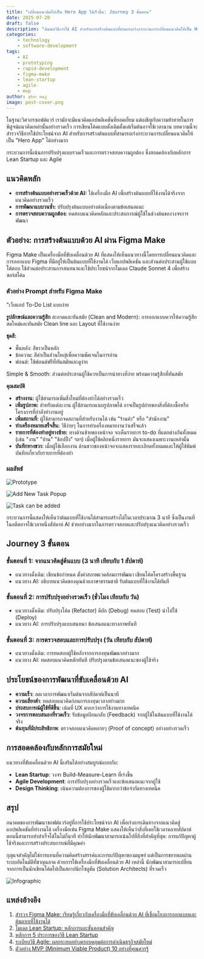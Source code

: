 ```yaml
---
title: "เปลี่ยนแนวคิดให้เป็น Hero App ได้เร็วขึ้น: Journey 3 ขั้นตอน"
date: 2025-07-20
draft: false
description: "ค้นพบวิธีการใช้ AI สำหรับการสร้างต้นแบบที่สามารถเร่งกระบวนการเปลี่ยนแนวคิดให้เป็น Hero App ได้อย่างมาก เรียนรู้การพัฒนาแบบรวดเร็ว การตรวจสอบความถูกต้อง และการพัฒนาที่ขับเคลื่อนด้วย AI พร้อมตัวอย่างจริง"
categories: 
    - technology
    - software-development
tags:
    - AI
    - prototyping
    - rapid-development
    - figma-make
    - lean-startup
    - agile
    - mvp
author: สุริยา สนภู่
image: post-cover.png
---
```


ในฐานะวิศวกรซอฟต์แวร์ เรามักจะมีแนวคิดแอปพลิเคชันที่ยอดเยี่ยม แต่เผชิญกับความท้าทายในการพิสูจน์แนวคิดเหล่านั้นอย่างรวดเร็ว การเขียนโค้ดแบบดั้งเดิมตั้งแต่เริ่มต้นอาจใช้เวลานาน บทความนี้จะสำรวจวิธีการใช้ประโยชน์จาก AI สำหรับการสร้างต้นแบบที่สามารถเร่งกระบวนการเปลี่ยนแนวคิดให้เป็น "Hero App" ได้อย่างมาก

กระบวนการนี้เน้นการปรับปรุงแบบรวดเร็วและการตรวจสอบความถูกต้อง ซึ่งสอดคล้องกับหลักการ Lean Startup และ Agile

## แนวคิดหลัก
- **การสร้างต้นแบบอย่างรวดเร็วด้วย AI:** ใช้เครื่องมือ AI เพื่อสร้างต้นแบบที่ใช้งานได้จริงจากแนวคิดอย่างรวดเร็ว
- **การพัฒนาแบบวนซ้ำ:** ปรับปรุงต้นแบบอย่างต่อเนื่องตามข้อเสนอแนะ
- **การตรวจสอบความถูกต้อง:** ทดสอบแนวคิดหลักและประสบการณ์ผู้ใช้ในช่วงต้นของวงจรการพัฒนา

## ตัวอย่าง: การสร้างต้นแบบด้วย AI ผ่าน Figma Make

Figma Make เป็นเครื่องมือที่ขับเคลื่อนด้วย AI ที่แสดงให้เห็นแนวทางนี้โดยการเปลี่ยนแนวคิดและการออกแบบ Figma ที่มีอยู่ให้เป็นต้นแบบที่ใช้งานได้ เว็บแอปพลิเคชัน และส่วนต่อประสานผู้ใช้แบบโต้ตอบ ใช้ส่วนต่อประสานการสนทนาและใช้ประโยชน์จากโมเดล Claude Sonnet 4 เพื่อสร้างซอร์สโค้ด

### ตัวอย่าง Prompt สำหรับ Figma Make

"เว็บแอป To-Do List แบบง่าย

**รูปลักษณ์และความรู้สึก**
สะอาดและทันสมัย (Clean and Modern): การออกแบบควรให้ความรู้สึกสดใหม่และทันสมัย Clean line และ Layout ที่ใช้งานง่าย

**ชุดสี:**
- พื้นหลัง: สีขาวเป็นหลัก
- ข้อความ: สีดำเป็นส่วนใหญ่เพื่อความชัดเจนในการอ่าน
- ฟอนต์: ใช้ฟอนต์ฟรีที่ทันสมัยและดูง่าย

Simple & Smooth: ส่วนต่อประสานผู้ใช้ควรเป็นการนำทางที่ง่าย พร้อมความรู้สึกที่ทันสมัย

**คุณสมบัติ**
- **สร้างงาน:** ผู้ใช้สามารถเพิ่มสิ่งใหม่ที่ต้องทำได้อย่างรวดเร็ว
- **เพิ่มรูปภาพ:** สำหรับแต่ละงาน ผู้ใช้สามารถแนบรูปภาพได้ อาจเป็นรูปถ่ายของสิ่งที่ต้องซื้อหรือโครงการที่กำลังทำงานอยู่
- **เพิ่มสถานที่:** ผู้ใช้สามารถจดสถานที่สำหรับงานได้ เช่น "ร้านค้า" หรือ "สำนักงาน"
- **ทำเครื่องหมายเสร็จสิ้น:** วิธีง่ายๆ ในการทำเครื่องหมายงานว่าเสร็จแล้ว
- **รายการที่ต้องทำอยู่ทางซ้าย:** ทางด้านซ้ายของหน้าจอ จะเห็นรายการ to-do ที่แตกต่างกันทั้งหมด (เช่น "งาน" "บ้าน" "ช้อปปิ้ง" ฯลฯ) เมื่อผู้ใช้คลิกหนึ่งรายการ มันจะแสดงเฉพาะงานเหล่านั้น
- **บันทึกทางขวา:** เมื่อผู้ใช้เลือกงาน ด้านขวาของหน้าจอจะแสดงรายละเอียดทั้งหมดและให้ผู้ใช้พิมพ์บันทึกเกี่ยวกับรายการที่ต้องทำ

### ผลลัพธ์

![Prototype](00-code-gen.png)

![Add New Task Popup](01-add-task.png)

![Task can be added](02-prototype.png)

กระบวนการนี้แสดงให้เห็นว่าต้นแบบที่ใช้งานได้สามารถสร้างได้ในเวลาประมาณ 3 นาที ซึ่งเป็นงานที่ในอดีตอาจใช้เวลาหนึ่งสัปดาห์ AI ช่วยอย่างมากในการตรวจสอบและปรับปรุงแนวคิดอย่างรวดเร็ว

## Journey 3 ขั้นตอน

### ขั้นตอนที่ 1: จากแนวคิดสู่ต้นแบบ (3 นาที เทียบกับ 1 สัปดาห์)
- แนวทางดั้งเดิม: เขียนข้อกำหนด ตั้งค่าสภาพแวดล้อมการพัฒนา เขียนโค้ดโครงสร้างพื้นฐาน
- แนวทาง AI: อธิบายแนวคิดของคุณด้วยภาษาธรรมชาติ รับต้นแบบที่ใช้งานได้ทันที

### ขั้นตอนที่ 2: การปรับปรุงอย่างรวดเร็ว (ชั่วโมง เทียบกับ วัน)
- แนวทางดั้งเดิม: ปรับปรุงโค้ด (Refactor) ดีบัก (Debug) ทดสอบ (Test) นำไปใช้ (Deploy)
- แนวทาง AI: การปรับปรุงแบบสนทนา ข้อเสนอแนะทางภาพทันที

### ขั้นตอนที่ 3: การตรวจสอบและการปรับปรุง (วัน เทียบกับ สัปดาห์)
- แนวทางดั้งเดิม: การทดสอบผู้ใช้หลังจากการลงทุนพัฒนาอย่างมาก
- แนวทาง AI: ทดสอบแนวคิดหลักทันที ปรับปรุงตามข้อเสนอแนะของผู้ใช้จริง

## ประโยชน์ของการพัฒนาที่ขับเคลื่อนด้วย AI

- **ความเร็ว**: ลดเวลาการพัฒนาเริ่มต้นจากสัปดาห์เป็นนาที
- **ความเสี่ยงต่ำ**: ทดสอบแนวคิดก่อนการลงทุนเวลาอย่างมาก
- **ประสบการณ์ผู้ใช้ที่ดีขึ้น**: เน้นที่ UX มากกว่าการใช้งานทางเทคนิค
- **วงจรการตอบสนองที่รวดเร็ว**: รับข้อมูลป้อนกลับ (Feedback) จากผู้ใช้ในต้นแบบที่ใช้งานได้จริง
- **ต้นทุนที่มีประสิทธิภาพ**: ตรวจสอบแนวคิดหลายๆ (Proof of concept) อย่างอย่างรวดเร็ว

## การสอดคล้องกับหลักการสมัยใหม่

แนวทางที่ขับเคลื่อนด้วย AI นี้เสริมได้อย่างสมบูรณ์แบบกับ:

- **Lean Startup**: วงจร Build-Measure-Learn ที่เร่งขึ้น
- **Agile Development**: การปรับปรุงอย่างรวดเร็วและข้อเสนอแนะจากผู้ใช้
- **Design Thinking**: เน้นความต้องการของผู้ใช้มากกว่าข้อจำกัดทางเทคนิค

## สรุป

อนาคตของการพัฒนาซอฟต์แวร์อยู่ที่การใช้ประโยชน์จาก AI เพื่อเร่งการเดินทางจากแนวคิดสู่แอปพลิเคชันที่ทำงานได้ เครื่องมือเช่น Figma Make แสดงให้เห็นว่าสิ่งที่เคยใช้เวลาหลายสัปดาห์ตอนนี้สามารถทำสำเร็จได้ในไม่กี่นาที ทำให้นักพัฒนาสามารถเน้นไปที่สิ่งที่สำคัญที่สุด: การแก้ปัญหาผู้ใช้จริงและการสร้างประสบการณ์ที่มีคุณค่า

กุญแจสำคัญไม่ใช่การแทนที่ความคิดสร้างสรรค์และการแก้ปัญหาของมนุษย์ แต่เป็นการขยายผลผ่านระบบอัตโนมัติที่ชาญฉลาด ด้วยการใช้เครื่องมือที่ขับเคลื่อนด้วย AI เหล่านี้ นักพัฒนาสามารถเปลี่ยนจากการเป็นนักเขียนโค้ดไปเป็นสถาปนิกโซลูชัน (Solution Architects) ที่รวดเร็ว

![Infographic](infographic-th.png)

## แหล่งอ้างอิง

1. [สำรวจ Figma Make: เรียนรู้เกี่ยวกับเครื่องมือที่ขับเคลื่อนด้วย AI ที่เชื่อมโยงการออกแบบและต้นแบบที่ใช้งานได้](https://help.figma.com/hc/en-us/articles/31304412302231-Explore-Figma-Make#h_01JTEHMXV40EAX57KXX54CH431)
2. [โมเดล Lean Startup: หลักการและขั้นตอนสำคัญ](https://www.shopify.com/blog/lean-startup-model)
3. [หลักการ 5 ประการของวิธี Lean Startup](https://vizologi.com/key-principles-of-lean-startup-method/?lang=es)
4. [ระเบียบวิธี Agile: ผลกระทบอย่างครอบคลุมต่อการดำเนินธุรกิจสมัยใหม่](https://www.researchgate.net/publication/377979833_Agile_Methodology_A_Comprehensive_Impact_on_Modern_Business_Operations)
5. [ตัวอย่าง MVP (Minimum Viable Product) 10 อย่างที่คุณควรรู้](https://www.netsolutions.com/hub/minimum-viable-product/examples/)